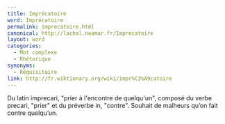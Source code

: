 ```yaml
---
title: Imprécatoire
word: Imprécatoire
permalink: imprecatoire.html
canonical: http://lachal.neamar.fr/Imprecatoire
layout: word
categories:
  - Mot complexe
  - Rhétorique
synonyms:
  - Réquisitoire
link: http://fr.wiktionary.org/wiki/impr%C3%A9catoire
---
```


Du latin imprecari, &quot;prier à l'encontre de quelqu'un&quot;, composé du verbe precari, &quot;prier&quot; et du préverbe in, &quot;contre&quot;. Souhait de malheurs qu’on fait contre quelqu’un. 

